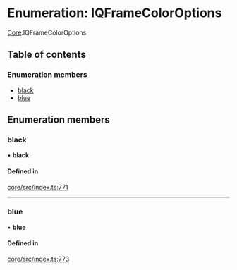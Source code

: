 # Enumeration: IQFrameColorOptions

[Core](../modules/Core.md).IQFrameColorOptions

## Table of contents

### Enumeration members

- [black](Core.IQFrameColorOptions.md#black)
- [blue](Core.IQFrameColorOptions.md#blue)

## Enumeration members

### black

• **black**

#### Defined in

[core/src/index.ts:771](https://github.com/iniquitybbs/iniquity/blob/722e6ba/packages/core/src/index.ts#L771)

___

### blue

• **blue**

#### Defined in

[core/src/index.ts:773](https://github.com/iniquitybbs/iniquity/blob/722e6ba/packages/core/src/index.ts#L773)
